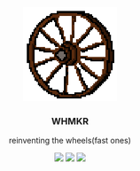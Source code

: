 <p align="center">
  <img width="170" height="170" src="https://github.com/whmkr/whmkr/blob/masger/img/whmkr.png?raw=true">
</p>
<h3 align="center">WHMKR</h3>
<p align="center">reinventing the wheels(fast ones)</p>

<p align="center">
<img src="https://img.shields.io/badge/-solidity-lightgrey?style=flat-square&logo=Solidity&logoColor=white"/></a>
<img src="https://img.shields.io/badge/-typescript-blue?style=flat-square&logo=Typescript&logoColor=white"/></a>
<img src="https://img.shields.io/badge/-rust-orange?style=flat-square&logo=Rust&logoColor=white"/></a>
</p>
